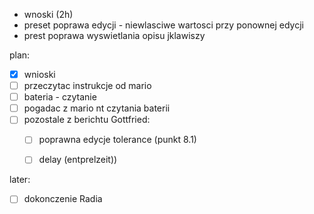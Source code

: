 - wnoski (2h)
- preset poprawa edycji - niewlasciwe wartosci przy ponownej edycji
- prest poprawa wyswietlania opisu jklawiszy

plan:
- [x] wnioski
- [ ] przeczytac instrukcje od mario
- [ ] bateria - czytanie
- [ ] pogadac z mario nt czytania baterii
- [ ] pozostale z berichtu Gottfried:
	- [ ] poprawna edycje tolerance (punkt 8.1)
	- [ ] delay (entprelzeit))



later:
- [ ] dokonczenie Radia